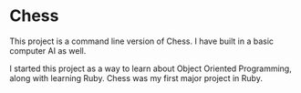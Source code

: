 # Chess

This project is a command line version of Chess. I have built in a basic computer AI as well.

I started this project as a way to learn about Object Oriented Programming, along with learning Ruby. Chess was my first major project in Ruby.

